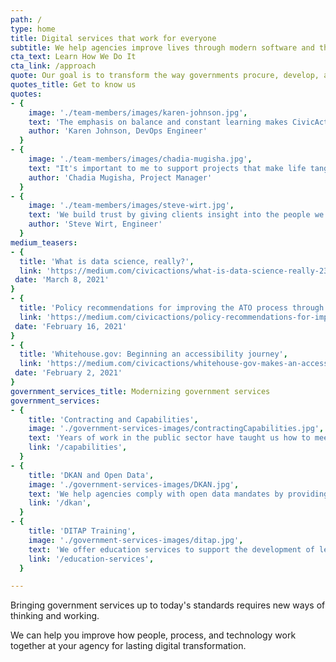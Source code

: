 ```yaml
---
path: /
type: home
title: Digital services that work for everyone
subtitle: We help agencies improve lives through modern software and thoughtful experiences.
cta_text: Learn How We Do It
cta_link: /approach
quote: Our goal is to transform the way governments procure, develop, and deliver digital services.
quotes_title: Get to know us
quotes:
- {
    image: './team-members/images/karen-johnson.jpg',
    text: 'The emphasis on balance and constant learning makes CivicActions an incredibly fun and engaging community.',
    author: 'Karen Johnson, DevOps Engineer'
  }
- {
    image: './team-members/images/chadia-mugisha.jpg',
    text: "It's important to me to support projects that make life tangibly better for people, and CivicActions is a place where I can do that.",
    author: 'Chadia Mugisha, Project Manager'
  }
- {
    image: './team-members/images/steve-wirt.jpg',
    text: 'We build trust by giving clients insight into the people we are, so they relate to us as humans rather than just contractors.',
    author: 'Steve Wirt, Engineer'
  }
medium_teasers: 
- {
  title: 'What is data science, really?',
  link: 'https://medium.com/civicactions/what-is-data-science-really-232552fc080a',
 date: 'March 8, 2021'
}
- {
  title: 'Policy recommendations for improving the ATO process through Compliance As Code',
  link: 'https://medium.com/civicactions/policy-recommendations-for-improving-the-ato-process-through-compliance-as-code-524e3005fceb',
 date: 'February 16, 2021'
}
- {
  title: 'Whitehouse.gov: Beginning an accessibility journey',
  link: 'https://medium.com/civicactions/whitehouse-gov-makes-an-accessibility-statement-5de37580209',
 date: 'February 2, 2021'
}
government_services_title: Modernizing government services
government_services:
- {
    title: 'Contracting and Capabilities',
    image: './government-services-images/contractingCapabilities.jpg',
    text: 'Years of work in the public sector have taught us how to meet the needs of today’s government.',
    link: '/capabilities',
  }
- {
    title: 'DKAN and Open Data',
    image: './government-services-images/DKAN.jpg',
    text: 'We help agencies comply with open data mandates by providing full-scale DKAN services and support.',
    link: '/dkan',
  }
- {
    title: 'DITAP Training',
    image: './government-services-images/ditap.jpg',
    text: 'We offer education services to support the development of leaders in the Federal acquisition community.',
    link: '/education-services',
  }

---
```

Bringing government services up to today's standards requires new ways of thinking and working.  

We can help you improve how people, process, and technology work together at your agency for lasting digital transformation.
